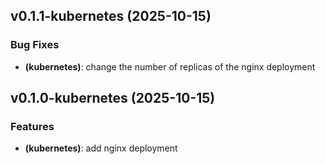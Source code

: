 ## v0.1.1-kubernetes (2025-10-15)

### Bug Fixes

- **(kubernetes)**: change the number of replicas of the nginx deployment

## v0.1.0-kubernetes (2025-10-15)

### Features

- **(kubernetes)**: add nginx deployment

